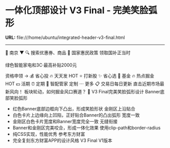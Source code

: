 # 一体化顶部设计 V3 Final - 完美笑脸弧形

**URL:** file:///home/ubuntu/integrated-header-v3-final.html

---

📍
南京
▼
🔍
搜索优惠券、商品
🔔
国家惠民政策
领取国补正当时

绿色智能家电和3C·最高补贴2000元

资格申领
→
💰
省心投
🔥
天天发
HOT
⭐
打新股
✨
省心选
💎
基金
🔥
热点掘金
HOT
💵
活期
⏰
定期
🎯
智配管家
定制
⋯
更多
📋 交易日每日更新
直击近期市场最新风向！
板块轮动，如何掘金风口赛道？
🎨 V3 Final完美笑脸弧形设计
Banner底部笑脸弧形
- 红色Banner底部边框向下凸出，形成笑脸形状
金刚区上沿贴合
- 白色卡片上边缘向上凹陷，正好贴合Banner的凸出弧形
宽度一致
- 金刚区白色卡片宽度和Banner宽度完全一致
无缝衔接
- Banner和金刚区完美咬合，形成一体化效果
使用clip-path和border-radius
- 纯CSS实现，性能优秀
参考东方财富
- 完全复刻东方财富APP的设计风格
V3 Final
V1版本